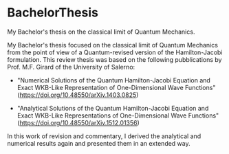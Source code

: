 # BachelorThesis
My Bachelor's thesis on the classical limit of Quantum Mechanics.


My Bachelor's thesis focused on the classical limit of Quantum Mechanics from the point of view of a Quantum-revised version of the Hamilton-Jacobi formulation.
This review thesis was based on the following pubblications by Prof. M.F. Girard of the University of Salerno:

* "Numerical Solutions of the Quantum Hamilton-Jacobi Equation and Exact WKB-Like Representation of One-Dimensional Wave Functions" (https://doi.org/10.48550/arXiv.1403.0825)

* "Analytical Solutions of the Quantum Hamilton-Jacobi Equation and Exact WKB-Like Representations of One-Dimensional Wave Functions" (https://doi.org/10.48550/arXiv.1512.01356)

In this work of revision and commentary, I derived the analytical and numerical results again and presented them in an extended way.
